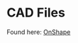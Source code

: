 # CAD Files
Found here: [OnShape](https://cad.onshape.com/documents/62063f3fcb23067bcaa5ab9b/w/d0a171f69a9cdb48ab1417f7/e/0df8f7e7769d611c5ae77dc3?renderMode=0&uiState=61d8e2a77cbd9478749dd39c)